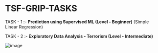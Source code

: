# TSF-GRIP-TASKS

TASK - 1 :- **Prediction using Supervised ML (Level - Beginner)**  (Simple Linear Regression)

TASK - 2 :- **Exploratory Data Analysis - Terrorism (Level - Intermediate)**


![image](https://github.com/Yash22222/TSF-GRIP-TASKS/assets/97459174/9964862b-1330-4095-afa2-2b26cf65c65d)
